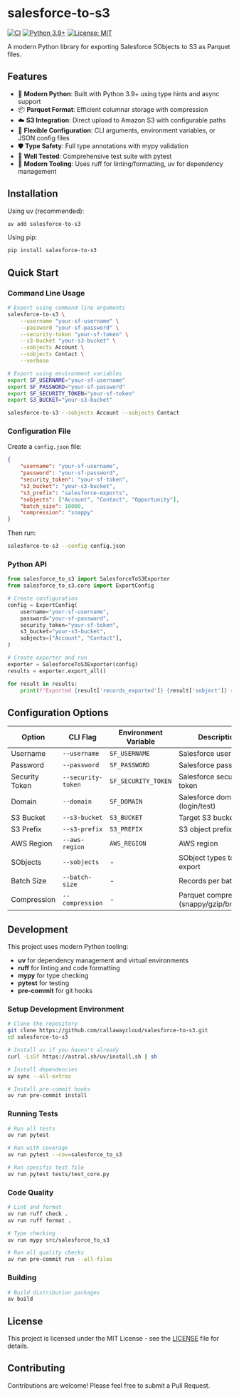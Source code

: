 # salesforce-to-s3

[![CI](https://github.com/callawaycloud/salesforce-to-s3/actions/workflows/ci.yml/badge.svg)](https://github.com/callawaycloud/salesforce-to-s3/actions/workflows/ci.yml)
[![Python 3.9+](https://img.shields.io/badge/python-3.9+-blue.svg)](https://www.python.org/downloads/)
[![License: MIT](https://img.shields.io/badge/License-MIT-yellow.svg)](https://opensource.org/licenses/MIT)

A modern Python library for exporting Salesforce SObjects to S3 as Parquet files.

## Features

- 🚀 **Modern Python**: Built with Python 3.9+ using type hints and async support
- 📦 **Parquet Format**: Efficient columnar storage with compression
- ☁️ **S3 Integration**: Direct upload to Amazon S3 with configurable paths
- 🔧 **Flexible Configuration**: CLI arguments, environment variables, or JSON config files
- 🛡️ **Type Safety**: Full type annotations with mypy validation
- 🧪 **Well Tested**: Comprehensive test suite with pytest
- 📝 **Modern Tooling**: Uses ruff for linting/formatting, uv for dependency management

## Installation

Using uv (recommended):
```bash
uv add salesforce-to-s3
```

Using pip:
```bash
pip install salesforce-to-s3
```

## Quick Start

### Command Line Usage

```bash
# Export using command line arguments
salesforce-to-s3 \
    --username "your-sf-username" \
    --password "your-sf-password" \
    --security-token "your-sf-token" \
    --s3-bucket "your-s3-bucket" \
    --sobjects Account \
    --sobjects Contact \
    --verbose

# Export using environment variables
export SF_USERNAME="your-sf-username"
export SF_PASSWORD="your-sf-password"
export SF_SECURITY_TOKEN="your-sf-token"
export S3_BUCKET="your-s3-bucket"

salesforce-to-s3 --sobjects Account --sobjects Contact
```

### Configuration File

Create a `config.json` file:
```json
{
    "username": "your-sf-username",
    "password": "your-sf-password", 
    "security_token": "your-sf-token",
    "s3_bucket": "your-s3-bucket",
    "s3_prefix": "salesforce-exports",
    "sobjects": ["Account", "Contact", "Opportunity"],
    "batch_size": 10000,
    "compression": "snappy"
}
```

Then run:
```bash
salesforce-to-s3 --config config.json
```

### Python API

```python
from salesforce_to_s3 import SalesforceToS3Exporter
from salesforce_to_s3.core import ExportConfig

# Create configuration
config = ExportConfig(
    username="your-sf-username",
    password="your-sf-password",
    security_token="your-sf-token",
    s3_bucket="your-s3-bucket",
    sobjects=["Account", "Contact"],
)

# Create exporter and run
exporter = SalesforceToS3Exporter(config)
results = exporter.export_all()

for result in results:
    print(f"Exported {result['records_exported']} {result['sobject']} records")
```

## Configuration Options

| Option | CLI Flag | Environment Variable | Description |
|--------|----------|---------------------|-------------|
| Username | `--username` | `SF_USERNAME` | Salesforce username |
| Password | `--password` | `SF_PASSWORD` | Salesforce password |
| Security Token | `--security-token` | `SF_SECURITY_TOKEN` | Salesforce security token |
| Domain | `--domain` | `SF_DOMAIN` | Salesforce domain (login/test) |
| S3 Bucket | `--s3-bucket` | `S3_BUCKET` | Target S3 bucket name |
| S3 Prefix | `--s3-prefix` | `S3_PREFIX` | S3 object prefix |
| AWS Region | `--aws-region` | `AWS_REGION` | AWS region |
| SObjects | `--sobjects` | - | SObject types to export |
| Batch Size | `--batch-size` | - | Records per batch |
| Compression | `--compression` | - | Parquet compression (snappy/gzip/brotli/lz4) |

## Development

This project uses modern Python tooling:

- **uv** for dependency management and virtual environments
- **ruff** for linting and code formatting
- **mypy** for type checking
- **pytest** for testing
- **pre-commit** for git hooks

### Setup Development Environment

```bash
# Clone the repository
git clone https://github.com/callawaycloud/salesforce-to-s3.git
cd salesforce-to-s3

# Install uv if you haven't already
curl -LsSf https://astral.sh/uv/install.sh | sh

# Install dependencies
uv sync --all-extras

# Install pre-commit hooks
uv run pre-commit install
```

### Running Tests

```bash
# Run all tests
uv run pytest

# Run with coverage
uv run pytest --cov=salesforce_to_s3

# Run specific test file
uv run pytest tests/test_core.py
```

### Code Quality

```bash
# Lint and format
uv run ruff check .
uv run ruff format .

# Type checking
uv run mypy src/salesforce_to_s3

# Run all quality checks
uv run pre-commit run --all-files
```

### Building

```bash
# Build distribution packages
uv build
```

## License

This project is licensed under the MIT License - see the [LICENSE](LICENSE) file for details.

## Contributing

Contributions are welcome! Please feel free to submit a Pull Request.
